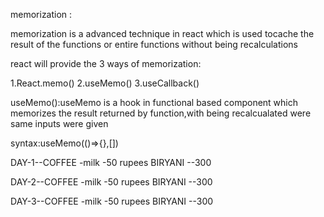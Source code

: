 


memorization :

memorization is a advanced technique in react which is used tocache the result of the functions or entire functions without being recalculations


react will provide the 3 ways of memorization:

1.React.memo()
2.useMemo()
3.useCallback()

useMemo():useMemo is a hook in functional based component which memorizes the result returned by function,with being recalcualated were same inputs were given


syntax:useMemo(()=>{},[])

DAY-1--COFFEE -milk -50 rupees BIRYANI --300

DAY-2--COFFEE -milk -50 rupees BIRYANI --300


DAY-3--COFFEE -milk -50 rupees BIRYANI --300

